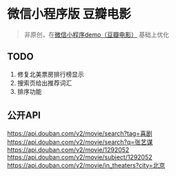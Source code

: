 # 微信小程序版 豆瓣电影
> 非原创，在[微信小程序demo（豆瓣电影）](https://github.com/zce/weapp-demo) 基础上优化


## TODO

1. 修复北美票房排行榜显示
2. 搜索页给出推荐词汇
3. 排序功能

## 公开API

https://api.douban.com/v2/movie/search?tag=喜剧
https://api.douban.com/v2/movie/search?q=张艺谋
https://api.douban.com/v2/movie/1292052
https://api.douban.com/v2/movie/subject/1292052
https://api.douban.com/v2/movie/in_theaters?city=北京